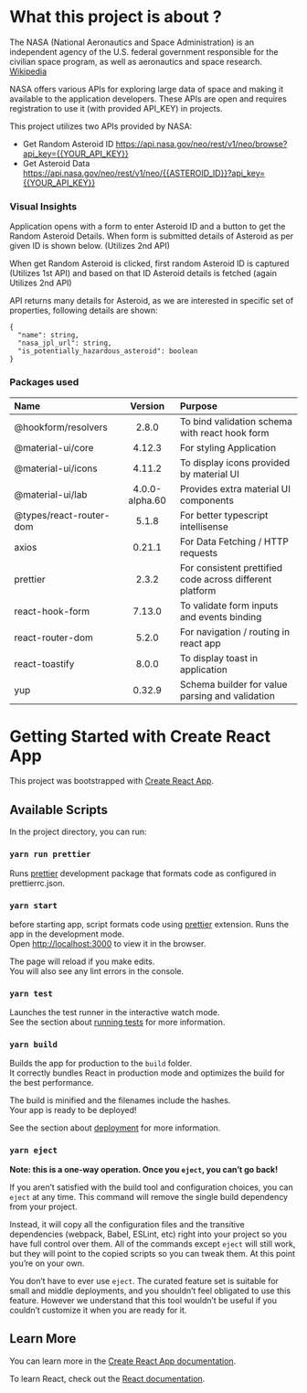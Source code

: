 # What this project is about ?

The NASA (National Aeronautics and Space Administration) is an independent agency of the U.S. federal government responsible for the civilian space program, as well as aeronautics and space research. [Wikipedia](https://en.wikipedia.org/wiki/NASA)

NASA offers various APIs for exploring large data of space and making it available to the application developers.
These APIs are open and requires registration to use it (with provided API_KEY) in projects.

This project utilizes two APIs provided by NASA:

- Get Random Asteroid ID https://api.nasa.gov/neo/rest/v1/neo/browse?api_key={{YOUR_API_KEY}}
- Get Asteroid Data https://api.nasa.gov/neo/rest/v1/neo/{{ASTEROID_ID}}?api_key={{YOUR_API_KEY}}

### Visual Insights

Application opens with a form to enter Asteroid ID and a button to get the Random Asteroid Details.
When form is submitted details of Asteroid as per given ID is shown below. (Utilizes 2nd API)

When get Random Asteroid is clicked, first random Asteroid ID is captured (Utilizes 1st API) and
based on that ID Asteroid details is fetched (again Utilizes 2nd API)

API returns many details for Asteroid, as we are interested in specific set of properties,
following details are shown:

```
{
  "name": string,
  "nasa_jpl_url": string,
  "is_potentially_hazardous_asteroid": boolean
}
```

### Packages used

| Name                    |    Version     | Purpose                                                  |
| :---------------------- | :------------: | :------------------------------------------------------- |
| @hookform/resolvers     |     2.8.0      | To bind validation schema with react hook form           |
| @material-ui/core       |     4.12.3     | For styling Application                                  |
| @material-ui/icons      |     4.11.2     | To display icons provided by material UI                 |
| @material-ui/lab        | 4.0.0-alpha.60 | Provides extra material UI components                    |
| @types/react-router-dom |     5.1.8      | For better typescript intellisense                       |
| axios                   |     0.21.1     | For Data Fetching / HTTP requests                        |
| prettier                |     2.3.2      | For consistent prettified code across different platform |
| react-hook-form         |     7.13.0     | To validate form inputs and events binding               |
| react-router-dom        |     5.2.0      | For navigation / routing in react app                    |
| react-toastify          |     8.0.0      | To display toast in application                          |
| yup                     |     0.32.9     | Schema builder for value parsing and validation          |

# Getting Started with Create React App

This project was bootstrapped with [Create React App](https://github.com/facebook/create-react-app).

## Available Scripts

In the project directory, you can run:

### `yarn run prettier`

Runs [prettier](https://prettier.io/docs/en/install.html) development package that formats code as configured in prettierrc.json.

### `yarn start`

before starting app, script formats code using [prettier](https://prettier.io/docs/en/install.html) extension.
Runs the app in the development mode.\
Open [http://localhost:3000](http://localhost:3000) to view it in the browser.

The page will reload if you make edits.\
You will also see any lint errors in the console.

### `yarn test`

Launches the test runner in the interactive watch mode.\
See the section about [running tests](https://facebook.github.io/create-react-app/docs/running-tests) for more information.

### `yarn build`

Builds the app for production to the `build` folder.\
It correctly bundles React in production mode and optimizes the build for the best performance.

The build is minified and the filenames include the hashes.\
Your app is ready to be deployed!

See the section about [deployment](https://facebook.github.io/create-react-app/docs/deployment) for more information.

### `yarn eject`

**Note: this is a one-way operation. Once you `eject`, you can’t go back!**

If you aren’t satisfied with the build tool and configuration choices, you can `eject` at any time. This command will remove the single build dependency from your project.

Instead, it will copy all the configuration files and the transitive dependencies (webpack, Babel, ESLint, etc) right into your project so you have full control over them. All of the commands except `eject` will still work, but they will point to the copied scripts so you can tweak them. At this point you’re on your own.

You don’t have to ever use `eject`. The curated feature set is suitable for small and middle deployments, and you shouldn’t feel obligated to use this feature. However we understand that this tool wouldn’t be useful if you couldn’t customize it when you are ready for it.

## Learn More

You can learn more in the [Create React App documentation](https://facebook.github.io/create-react-app/docs/getting-started).

To learn React, check out the [React documentation](https://reactjs.org/).
